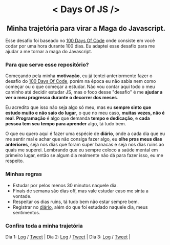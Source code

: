 <h1 align="center">< Days Of JS /></h2>
<h2 align="center">Minha trajetória para virar a Maga do Javascript.</h3>

Esse desafio foi baseado no [100 Days Of Code](https://www.100daysofcode.com/) onde consiste em você codar por uma hora durante 100 dias. Eu adaptei esse desafio para me ajudar a me tornar a maga do Javascript.

### Para que serve esse repositório?
Começando pela minha **motivação**, eu já tentei anteriormente fazer o desafio do [100 Days Of Code](https://www.100daysofcode.com/), porém na época eu não sabia nem como começar ou o que começar a estudar. Não vou contar aqui todo o meu caminho até decidir estudar JS, mas o foco desse "desafio" é me **ajudar a ver o meu progresso durante o decorrer dos meses**. 

Eu acredito que isso não seja algo só meu, mas eu **sempre sinto que estudo muito e não saio do lugar**, o que no meu caso, **muitas vezes, não é real**. **Programação** é algo que demanda **tempo e dedicação**, e **cada pessoa tem seu tempo para aprender** algo, tá tudo bem. 

O que eu quero aqui é fazer uma espécie de **diário**, onde a cada dia que eu me sentir mal e achar que não consiga fazer algo, eu **olhe pros meus dias anteriores**, seja nos dias que foram super banacas e seja nos dias ruins ao quais me superei. Lembrando que eu sempre coloco a saúde mental em primeiro lugar, então se algum dia realmente não dá para fazer isso, eu me respeito.

### Minhas regras
* Estudar por pelos menos 30 minutos naquele dia.
* Finais de semana são dias off, mas vale estudar caso me sinta a vontade.
* Respeitar os dias ruins, tá tudo bem não estar sempre bem.
* Registrar no [diário](https://github.com/levxyca/days-of-js/blob/main/log.md), além do que foi estudado naquele dia, meus sentimentos.

### Confira toda a minha trajetória
Dia 1: [Log](https://github.com/levxyca/days-of-js/blob/main/log.md#dia-1-novembro-9-segunda-feira-2020) / [Tweet](https://twitter.com/levxyca/status/1325971107602714629) | 
Dia 2: [Log](https://github.com/levxyca/days-of-js/blob/main/log.md#dia-2-novembro-11-quarta-feira-2020) / [Tweet](https://twitter.com/levxyca/status/1326680099475890182) |
Dia 3: [Log](https://github.com/levxyca/days-of-js/blob/main/log.md#dia-3-novembro-16-segunda-feira-2020) / [Tweet](https://twitter.com/levxyca/status/1328491782536110087) |
